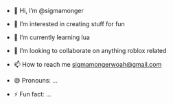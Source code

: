 - 👋 Hi, I’m @sigmamonger
- 👀 I’m interested in creating stuff for fun
- 🌱 I’m currently learning lua
- 💞️ I’m looking to collaborate on anything roblox related
- 📫 How to reach me sigmamongerwoah@gmail.com
  
- 😄 Pronouns: ...
- ⚡ Fun fact: ...

<!---
sigmamonger/sigmamonger is a ✨ special ✨ repository because its `README.md` (this file) appears on your GitHub profile.
You can click the Preview link to take a look at your changes.
--->
